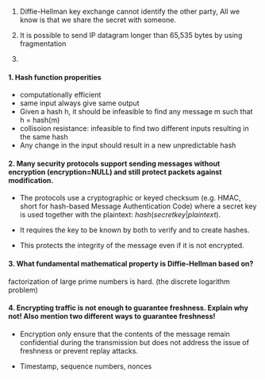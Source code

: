 1. Diffie-Hellman key exchange cannot identify the other party, All we know is that we share the secret with someone.

2. It is possible to send IP datagram longer than 65,535 bytes by using fragmentation

3. 



#### 1. Hash function properities

- computationally efficient
- same input always give same output
- Given a hash h, it should be infeasible to find any message m such that h = hash(m)
- collisoion resistance: infeasible to find two different inputs resulting in the same hash
- Any change in the input should result in a new unpredictable hash



#### 2. Many security protocols support sending messages without encryption (encryption=NULL) and still protect packets against modification. 

- The protocols use a cryptographic or keyed checksum (e.g. HMAC, short for hash-based Message Authentication Code) where a secret key is used together with the plaintext: $hash(secret key | plaintext)$.

- It requires the key to be known by both to verify and to create hashes.
- This protects the integrity of the message even if it is not encrypted.



#### 3. What fundamental mathematical property is Diffie-Hellman based on?

factorization of large prime numbers is hard. (the discrete logarithm problem)



#### 4. Encrypting traffic is not enough to guarantee freshness. Explain why not! Also mention two different ways to guarantee freshness!

- Encryption only ensure that the contents of the message remain confidential during the transmission but does not address the issue of freshness or prevent replay attacks.

- Timestamp, sequence numbers, nonces



